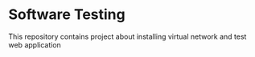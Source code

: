# Software Testing
 This repository contains project about installing virtual network and test web application
